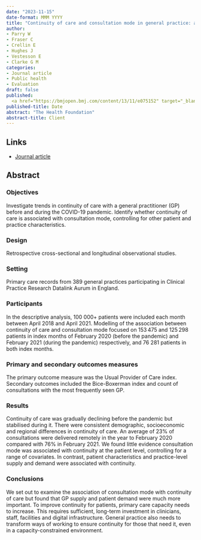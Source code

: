 ```yaml
---
date: "2023-11-15"
date-format: MMM YYYY
title: "Continuity of care and consultation mode in general practice: a cross-sectional and longitudinal study using patient-level and practice-level data from before and during the COVID-19 pandemic in England"
author:
- Parry W
- Fraser C
- Crellin E
- Hughes J
- Vestesson E
- Clarke G M
categories:
- Journal article
- Public health
- Evaluation
draft: false
published:
  <a href="https://bmjopen.bmj.com/content/13/11/e075152" target="_blank">Journal article</a>
published-title: Date
abstract: "The Health Foundation"
abstract-title: Client
---
```


## Links

* <a href="https://bmjopen.bmj.com/content/13/11/e075152" target="_blank">Journal article</a>

## Abstract

### Objectives

Investigate trends in continuity of care with a general practitioner (GP) before and during the COVID-19 pandemic. Identify whether continuity of care is associated with consultation mode, controlling for other patient and practice characteristics.

### Design 

Retrospective cross-sectional and longitudinal observational studies.

### Setting 

Primary care records from 389 general practices participating in Clinical Practice Research Datalink Aurum in England.

### Participants 

In the descriptive analysis, 100 000+ patients were included each month between April 2018 and April 2021. Modelling of the association between continuity of care and consultation mode focused on 153 475 and 125 298 patients in index months of February 2020 (before the pandemic) and February 2021 (during the pandemic) respectively, and 76 281 patients in both index months.

### Primary and secondary outcomes measures 

The primary outcome measure was the Usual Provider of Care index. Secondary outcomes included the Bice-Boxerman index and count of consultations with the most frequently seen GP.

### Results 

Continuity of care was gradually declining before the pandemic but stabilised during it. There were consistent demographic, socioeconomic and regional differences in continuity of care. An average of 23% of consultations were delivered remotely in the year to February 2020 compared with 76% in February 2021. We found little evidence consultation mode was associated with continuity at the patient level, controlling for a range of covariates. In contrast, patient characteristics and practice-level supply and demand were associated with continuity.

### Conclusions 

We set out to examine the association of consultation mode with continuity of care but found that GP supply and patient demand were much more important. To improve continuity for patients, primary care capacity needs to increase. This requires sufficient, long-term investment in clinicians, staff, facilities and digital infrastructure. General practice also needs to transform ways of working to ensure continuity for those that need it, even in a capacity-constrained environment.
